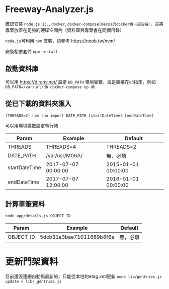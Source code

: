 # Freeway-Analyzer.js

確認安裝 `node.js 13.`, `docker`, `docker-compose(macos的docker會一起安裝）`，並將專案放置在足夠的硬碟空間內（資料庫與專案會在同個目錄）

`node.js`可利用 `nvm` 安裝，請參考 https://noob.tw/nvm/

安裝相依套件
`npm install`


## 啟動資料庫
可以用 https://direnv.net/ 設定 `DB_PATH` 環境變數，或是直接在cli指定，例如
`DB_PATH=/var/url/db docker-compose up db`

## 從已下載的資料夾匯入

`[THREADS=2] npm run import DATE_PATH [startDateTime] [endDateTime]`

可以用環境變數設定執行緒

| Param       | Example              | Default  |
| ------      | -------------------  | ------------ |
| THREADS     | THREADS=4       | THREADS=2 |
| DATE_PATH   | /var/usr/M06A/       | 無，必填 |
| startDateTime   | 2017-07-07 00:00:00  | 2015-01-01 00:00:00     |
| endDateTime    | 2017-07-07 12:00:00  | 2016-01-01 00:00:00     |

## 計算單筆資料

`node app/details.js OBJECT_ID`

| Param       | Example              | Default  |
| ------      | -------------------  | ------------ |
| OBJECT_ID   | 5dcb31e3bae71011669b8f6e       | 無，必填 |

# 更新門架資料

目前還沒連網自動抓最新的，只能從本地的etag.xml更新
`node lib/gentries.js update > lib/_gentries.js`

